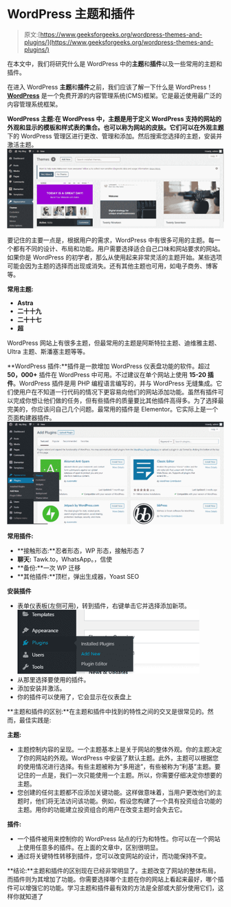 # WordPress 主题和插件

> 原文:[https://www.geeksforgeeks.org/wordpress-themes-and-plugins/](https://www.geeksforgeeks.org/wordpress-themes-and-plugins/)

在本文中，我们将研究什么是 WordPress 中的**主题**和**插件**以及一些常用的主题和插件。

在进入 WordPress **主题**和**插件**之前，我们应该了解一下什么是 WordPress！ [**WordPress**](https://www.geeksforgeeks.org/introduction-wordpress/) 是一个免费开源的内容管理系统(CMS)框架。它是最近使用最广泛的内容管理系统框架。

**WordPress 主题:**在 WordPress 中，主题是用于定义 WordPress 支持的网站的外观和显示的模板和样式表的集合。也可以称为网站的皮肤。它们可以在**外观主题**下的 WordPress 管理区进行更改、管理和添加。然后搜索您选择的主题，安装并激活主题。
![](img/4bc23e958fcd796a08199371adf87084.png)

要记住的主要一点是，根据用户的需求，WordPress 中有很多可用的主题。每一个都有不同的设计、布局和功能。用户需要选择适合自己口味和网站要求的网站。如果你是 WordPress 的初学者，那么从使用起来非常灵活的主题开始。某些选项可能会因为主题的选择而出现或消失。还有其他主题也可用，如电子商务、博客等。

**常用主题:**

*   **Astra**
*   **二十十九**
*   **二十十七**
*   **超**

WordPress 网站上有很多主题，但最常用的主题是阿斯特拉主题、迪维雅主题、Ultra 主题、斯潘塞主题等等。

**WordPress 插件:**插件是一款增加 WordPress 仪表盘功能的软件。超过 **50，000+** 插件在 WordPress 中可用。不过建议在单个网站上使用 **15-20 插件**。WordPress 插件是用 PHP 编程语言编写的，并与 WordPress 无缝集成。它们使用户在不知道一行代码的情况下更容易向他们的网站添加功能。虽然有插件可以完成你想让他们做的任务，但有些插件的质量要比其他插件高得多。为了选择最完美的，你应该问自己几个问题。最常用的插件是 Elementor。它实际上是一个页面构建器插件。
![](img/78a5311951940aeccf27fdc7d6547956.png)

**常用插件:**

*   **接触形态:**忍者形态，WP 形态，接触形态 7
*   **聊天:** Tawk.to，WhatsApp。，信使
*   **备份:**一次 WP 迁移
*   **其他插件:**顶栏，弹出生成器，Yoast SEO

**安装插件**

*   表单仪表板(左侧可用)，转到插件，右键单击它并选择添加新项。![](img/308d8471af60593bfffe15decea6755a.png)
*   从那里选择要使用的插件。
*   添加安装并激活。
*   你的插件可以使用了，它会显示在仪表盘上

**主题和插件的区别:**在主题和插件中找到的特性之间的交叉是很常见的。然而，最佳实践是:

**主题:**

*   主题控制内容的呈现。一个主题基本上是关于网站的整体外观。你的主题决定了你的网站的外观。WordPress 中安装了默认主题。此外，主题可以根据您的使用情况进行选择。有些主题被称为“多用途”，有些被称为“利基”主题。要记住的一点是，我们一次只能使用一个主题。所以，你需要仔细决定你想要的主题。
*   您创建的任何主题都不应添加关键功能。这样做意味着，当用户更改他们的主题时，他们将无法访问该功能。例如，假设您构建了一个具有投资组合功能的主题。用你的功能建立投资组合的用户在改变主题时会失去它。

**插件:**

*   一个插件被用来控制你的 WordPress 站点的行为和特性。你可以在一个网站上使用任意多的插件。在上面的文章中，区别很明显。
*   通过将关键特性转移到插件，您可以改变网站的设计，而功能保持不变。

**结论:**主题和插件的区别现在已经非常明显了。主题改变了网站的整体布局，而插件则为其增加了功能。你需要选择哪个主题在你的网站上看起来最好，哪个插件可以增强它的功能。学习主题和插件最有效的方法是全部或大部分使用它们，这样你就知道了